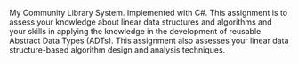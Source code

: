 My Community Library System.
Implemented with C#.
This assignment is to assess your knowledge about linear data structures and algorithms and 
your skills in applying the knowledge in the development of reusable Abstract Data Types 
(ADTs). This assignment also assesses your linear data structure-based algorithm design and 
analysis techniques. 
